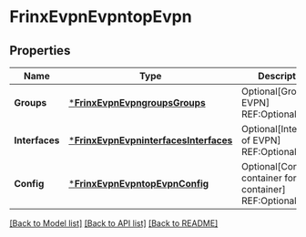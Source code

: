# FrinxEvpnEvpntopEvpn

## Properties
Name | Type | Description | Notes
------------ | ------------- | ------------- | -------------
**Groups** | [***FrinxEvpnEvpngroupsGroups**](frinx.evpn.evpngroups.Groups.md) | Optional[Groups of EVPN] REF:Optional.empty | [optional] [default to null]
**Interfaces** | [***FrinxEvpnEvpninterfacesInterfaces**](frinx.evpn.evpninterfaces.Interfaces.md) | Optional[Interfaces of EVPN] REF:Optional.empty | [optional] [default to null]
**Config** | [***FrinxEvpnEvpntopEvpnConfig**](frinx.evpn.evpntop.evpn.Config.md) | Optional[Config container for evpn container] REF:Optional.empty | [optional] [default to null]

[[Back to Model list]](../README.md#documentation-for-models) [[Back to API list]](../README.md#documentation-for-api-endpoints) [[Back to README]](../README.md)


